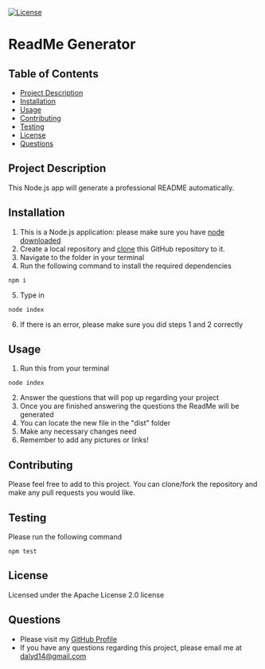 
[![License](https://img.shields.io/badge/License-Apache%202.0-blue.svg)](https://opensource.org/licenses/Apache-2.0)
# ReadMe Generator
## Table of Contents
* [Project Description](#project-description)
* [Installation](#installation)
* [Usage](#usage)
* [Contributing](#contributing)
* [Testing](#testing)
* [License](#license)
* [Questions](#questions)

## Project Description
This Node.js app will generate a professional README automatically.

## Installation
1. This is a Node.js application: please make sure you have [node downloaded](https://nodejs.org/en/download/)
2. Create a local repository and [clone](https://docs.github.com/en/free-pro-team@latest/github/creating-cloning-and-archiving-repositories/cloning-a-repository) this GitHub repository to it.
3. Navigate to the folder in your terminal
4. Run the following command to install the required dependencies 
```
npm i
```
5. Type in 
```
node index
```
6. If there is an error, please make sure you did steps 1 and 2 correctly
## Usage
1. Run this from your terminal 
```
node index
```
2. Answer the questions that will pop up regarding your project
3. Once you are finished answering the questions the ReadMe will be generated
4. You can locate the new file in the "dist" folder
5. Make any necessary changes need
6. Remember to add any pictures or links!
## Contributing
Please feel free to add to this project. You can clone/fork the repository and make any pull requests you would like.
## Testing
Please run the following command 
```
npm test
```

## License
Licensed under the Apache License 2.0 license
## Questions
* Please visit my [GitHub Profile](https://github.com/dalyd14)
* If you have any questions regarding this project, please email me at [dalyd14@gmail.com](mailto:dalyd14@gmail.com)